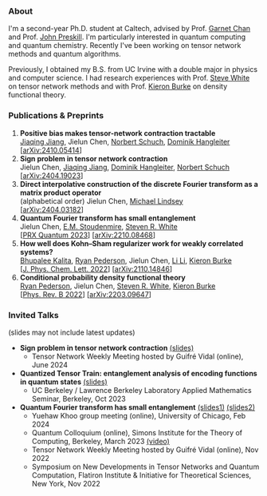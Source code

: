 ### About
I'm a second-year Ph.D. student at Caltech, advised by Prof. [Garnet Chan](https://www.chan-lab.caltech.edu) and Prof. [John Preskill](http://theory.caltech.edu/~preskill/). I'm particularly interested in quantum computing and quantum chemistry. Recently I've been working on tensor network methods and quantum algorithms.

Previously, I obtained my B.S. from UC Irvine with a double major in physics and computer science. I had research experiences with Prof. [Steve White](https://eqi.uci.edu/steven-r-white/) on tensor network methods and with Prof. [Kieron Burke](https://eqi.uci.edu/kieron-burke/) on density functional theory.

### Publications & Preprints
1. **Positive bias makes tensor-network contraction tractable**\
   [Jiaqing Jiang](https://jiaqingjiang.github.io/), Jielun Chen, [Norbert Schuch](https://schuch.univie.ac.at/nschuch/), [Dominik Hangleiter](https://dhangleiter.github.io/)\
   [[arXiv:2410.05414](https://arxiv.org/abs/2410.05414)]
3. **Sign problem in tensor network contraction**\
   Jielun Chen, [Jiaqing Jiang](https://jiaqingjiang.github.io/), [Dominik Hangleiter](https://dhangleiter.github.io/), [Norbert Schuch](https://schuch.univie.ac.at/nschuch/)\
   [[arXiv:2404.19023](https://arxiv.org/abs/2404.19023)]
4. **Direct interpolative construction of the discrete Fourier transform as a matrix product operator**\
  (alphabetical order) Jielun Chen, [Michael Lindsey](https://quantumtative.github.io/)\
   [[arXiv:2404.03182](https://arxiv.org/abs/2404.03182)]
5.  **Quantum Fourier transform has small entanglement**\
   Jielun Chen, [E.M. Stoudenmire](https://itensor.org/miles/), [Steven R. White](https://eqi.uci.edu/steven-r-white/)\
   [[PRX Quantum 2023](https://journals.aps.org/prxquantum/abstract/10.1103/PRXQuantum.4.040318)] [[arXiv:2210.08468](https://arxiv.org/abs/2210.08468)]
6. **How well does Kohn–Sham regularizer work for weakly correlated systems?**\
   [Bhupalee Kalita](https://scholar.google.com/citations?user=ibg0DIkAAAAJ&hl=en), [Ryan Pederson](https://www.rpederson.com/), Jielun Chen, [Li Li](https://scholar.google.com/citations?user=MsImb-AAAAAJ&hl=zh-CN), [Kieron Burke](https://eqi.uci.edu/kieron-burke/)\
   [[J. Phys. Chem. Lett. 2022](https://pubs.acs.org/doi/full/10.1021/acs.jpclett.2c00371)] [[arXiv:2110.14846](https://arxiv.org/abs/2110.14846)]
7. **Conditional probability density functional theory**\
   [Ryan Pederson](https://www.rpederson.com/), Jielun Chen, [Steven R. White](https://eqi.uci.edu/steven-r-white/), [Kieron Burke](https://eqi.uci.edu/kieron-burke/)\
   [[Phys. Rev. B 2022](https://journals.aps.org/prb/abstract/10.1103/PhysRevB.105.245138)] [[arXiv:2203.09647](https://arxiv.org/abs/2203.09647)]

### Invited Talks
(slides may not include latest updates)
- **Sign problem in tensor network contraction** [(slides)](/assets/slides/sign_problem_in_TN.pdf)
  - Tensor Network Weekly Meeting hosted by Guifré Vidal (online), June 2024
- **Quantized Tensor Train: entanglement analysis of encoding functions in quantum states** [(slides)](/assets/slides/QTT_UCB.pdf)
  - UC Berkeley / Lawrence Berkeley Laboratory Applied Mathematics Seminar, Berkeley, Oct 2023
- **Quantum Fourier transform has small entanglement** [(slides1)](/assets/slides/QFT_Simons_Colloquium.pdf) [(slides2)](/assets/slides/DFT_in_QTT.pdf)
  - Yuehaw Khoo group meeting (online), University of Chicago, Feb 2024
  - Quantum Colloquium (online), Simons Institute for the Theory of Computing, Berkeley, March 2023 [(video)](https://www.youtube.com/live/-ZP2v52TrY8?si=IVgzXlx5VKPBBJJU)
  - Tensor Network Weekly Meeting hosted by Guifré Vidal (online), Nov 2022
  - Symposium on New Developments in Tensor Networks and Quantum Computation, Flatiron Institute & Initiative for Theoretical Sciences, New York, Nov 2022

